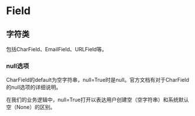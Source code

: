# Field

## 字符类

包括CharField、EmailField、URLField等。

### null选项

CharField的default为空字符串，null=True时是null。官方文档有对于CharField的null选项的详细说明。

在我们的业务逻辑中，null=True打开以表达用户创建空（空字符串）和系统默认空（None）的区别。

